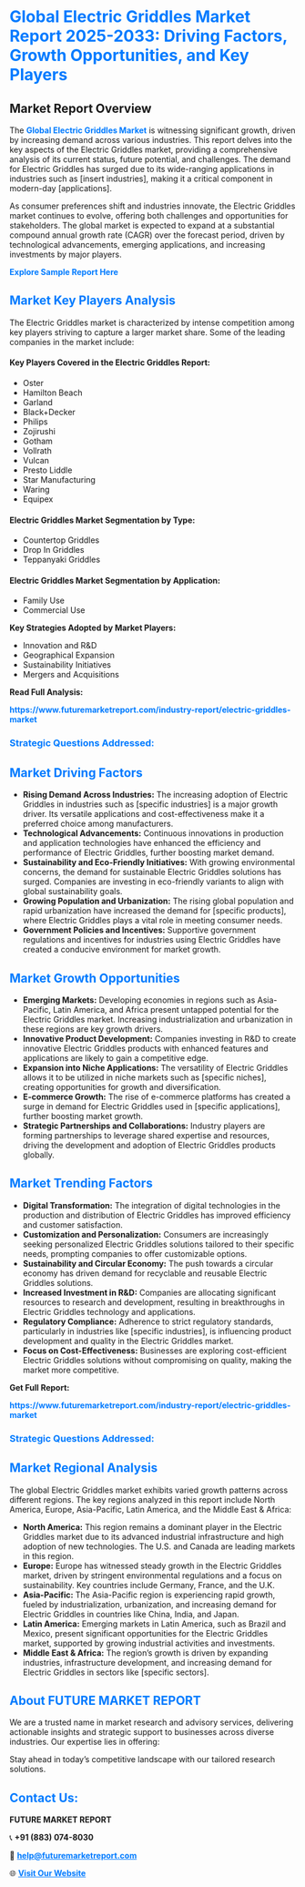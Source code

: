 <h1 style="color: #007BFF;">Global Electric Griddles Market Report 2025-2033: Driving Factors, Growth Opportunities, and Key Players</h1>

<section id="overview">
<h2>Market Report Overview</h2>
<p>The <a href="https://www.futuremarketreport.com/industry-report/electric-griddles-market" style="color: #007BFF; text-decoration: none;"><strong>Global Electric Griddles Market</strong></a> is witnessing significant growth, driven by increasing demand across various industries. This report delves into the key aspects of the Electric Griddles market, providing a comprehensive analysis of its current status, future potential, and challenges. The demand for Electric Griddles has surged due to its wide-ranging applications in industries such as [insert industries], making it a critical component in modern-day [applications].</p>
<p>As consumer preferences shift and industries innovate, the Electric Griddles market continues to evolve, offering both challenges and opportunities for stakeholders. The global market is expected to expand at a substantial compound annual growth rate (CAGR) over the forecast period, driven by technological advancements, emerging applications, and increasing investments by major players.</p>
</section>

<section id="overview">
<p><a href="https://www.futuremarketreport.com/request-sample/reportId=76411" style="color: #007BFF; text-decoration: none;"><strong>Explore Sample Report Here</strong></a></p>
</section>

<section id="key-players">
<h2 style="color: #007BFF;">Market Key Players Analysis</h2>
<p>The Electric Griddles market is characterized by intense competition among key players striving to capture a larger market share. Some of the leading companies in the market include:</p>
<h4>Key Players Covered in the Electric Griddles Report:</h4>
<ul><li>Oster</li><li>Hamilton Beach</li><li>Garland</li><li>Black+Decker</li><li>Philips</li><li>Zojirushi</li><li>Gotham</li><li>Vollrath</li><li>Vulcan</li><li>Presto Liddle</li><li>Star Manufacturing</li><li>Waring</li><li>Equipex</li></ul>
<h4>Electric Griddles Market Segmentation by Type:</h4>
<ul><li>Countertop Griddles</li><li>Drop In Griddles</li><li>Teppanyaki Griddles</li></ul>

<h4>Electric Griddles Market Segmentation by Application:</h4>
<ul><li>Family Use</li><li>Commercial Use</li></ul>
<p><strong>Key Strategies Adopted by Market Players:</strong></p>
<ul>
<li>Innovation and R&D</li>
<li>Geographical Expansion</li>
<li>Sustainability Initiatives</li>
<li>Mergers and Acquisitions</li>
</ul>
</section>

<section>
<p><strong>Read Full Analysis: </strong></p><a href="https://www.futuremarketreport.com/industry-report/electric-griddles-market" style="color: #007BFF; text-decoration: none;"><strong>https://www.futuremarketreport.com/industry-report/electric-griddles-market</strong></a>
<h3 style="color: #007BFF;">Strategic Questions Addressed:</h3>
</section>

<section id="driving-factors">
<h2 style="color: #007BFF;">Market Driving Factors</h2>
<ul>
<li><strong>Rising Demand Across Industries:</strong> The increasing adoption of Electric Griddles in industries such as [specific industries] is a major growth driver. Its versatile applications and cost-effectiveness make it a preferred choice among manufacturers.</li>
<li><strong>Technological Advancements:</strong> Continuous innovations in production and application technologies have enhanced the efficiency and performance of Electric Griddles, further boosting market demand.</li>
<li><strong>Sustainability and Eco-Friendly Initiatives:</strong> With growing environmental concerns, the demand for sustainable Electric Griddles solutions has surged. Companies are investing in eco-friendly variants to align with global sustainability goals.</li>
<li><strong>Growing Population and Urbanization:</strong> The rising global population and rapid urbanization have increased the demand for [specific products], where Electric Griddles plays a vital role in meeting consumer needs.</li>
<li><strong>Government Policies and Incentives:</strong> Supportive government regulations and incentives for industries using Electric Griddles have created a conducive environment for market growth.</li>
</ul>
</section>

<section id="growth-opportunities">
<h2 style="color: #007BFF;">Market Growth Opportunities</h2>
<ul>
<li><strong>Emerging Markets:</strong> Developing economies in regions such as Asia-Pacific, Latin America, and Africa present untapped potential for the Electric Griddles market. Increasing industrialization and urbanization in these regions are key growth drivers.</li>
<li><strong>Innovative Product Development:</strong> Companies investing in R&D to create innovative Electric Griddles products with enhanced features and applications are likely to gain a competitive edge.</li>
<li><strong>Expansion into Niche Applications:</strong> The versatility of Electric Griddles allows it to be utilized in niche markets such as [specific niches], creating opportunities for growth and diversification.</li>
<li><strong>E-commerce Growth:</strong> The rise of e-commerce platforms has created a surge in demand for Electric Griddles used in [specific applications], further boosting market growth.</li>
<li><strong>Strategic Partnerships and Collaborations:</strong> Industry players are forming partnerships to leverage shared expertise and resources, driving the development and adoption of Electric Griddles products globally.</li>
</ul>
</section>

<section id="trending-factors">
<h2 style="color: #007BFF;">Market Trending Factors</h2>
<ul>
<li><strong>Digital Transformation:</strong> The integration of digital technologies in the production and distribution of Electric Griddles has improved efficiency and customer satisfaction.</li>
<li><strong>Customization and Personalization:</strong> Consumers are increasingly seeking personalized Electric Griddles solutions tailored to their specific needs, prompting companies to offer customizable options.</li>
<li><strong>Sustainability and Circular Economy:</strong> The push towards a circular economy has driven demand for recyclable and reusable Electric Griddles solutions.</li>
<li><strong>Increased Investment in R&D:</strong> Companies are allocating significant resources to research and development, resulting in breakthroughs in Electric Griddles technology and applications.</li>
<li><strong>Regulatory Compliance:</strong> Adherence to strict regulatory standards, particularly in industries like [specific industries], is influencing product development and quality in the Electric Griddles market.</li>
<li><strong>Focus on Cost-Effectiveness:</strong> Businesses are exploring cost-efficient Electric Griddles solutions without compromising on quality, making the market more competitive.</li>
</ul>
</section>

<section>
<p><strong>Get Full Report: </strong></p><a href="https://www.futuremarketreport.com/industry-report/electric-griddles-market" style="color: #007BFF; text-decoration: none;"><strong>https://www.futuremarketreport.com/industry-report/electric-griddles-market</strong></a>
<h3 style="color: #007BFF;">Strategic Questions Addressed:</h3>
</section>


<section id="regional-analysis">
<h2 style="color: #007BFF;">Market Regional Analysis</h2>
<p>The global Electric Griddles market exhibits varied growth patterns across different regions. The key regions analyzed in this report include North America, Europe, Asia-Pacific, Latin America, and the Middle East & Africa:</p>
<ul>
<li><strong>North America:</strong> This region remains a dominant player in the Electric Griddles market due to its advanced industrial infrastructure and high adoption of new technologies. The U.S. and Canada are leading markets in this region.</li>
<li><strong>Europe:</strong> Europe has witnessed steady growth in the Electric Griddles market, driven by stringent environmental regulations and a focus on sustainability. Key countries include Germany, France, and the U.K.</li>
<li><strong>Asia-Pacific:</strong> The Asia-Pacific region is experiencing rapid growth, fueled by industrialization, urbanization, and increasing demand for Electric Griddles in countries like China, India, and Japan.</li>
<li><strong>Latin America:</strong> Emerging markets in Latin America, such as Brazil and Mexico, present significant opportunities for the Electric Griddles market, supported by growing industrial activities and investments.</li>
<li><strong>Middle East & Africa:</strong> The region’s growth is driven by expanding industries, infrastructure development, and increasing demand for Electric Griddles in sectors like [specific sectors].</li>
</ul>
</section>

<footer>
<h2 style="color: #007BFF;">About FUTURE MARKET REPORT</h2>
<p>We are a trusted name in market research and advisory services, delivering actionable insights and strategic support to businesses across diverse industries. Our expertise lies in offering:</p>

<p>Stay ahead in today’s competitive landscape with our tailored research solutions.</p>

<h2 style="color: #007BFF;">Contact Us:</h2>
<p><strong>FUTURE MARKET REPORT</strong></p>
<p>📞 <strong>+91 (883) 074-8030</strong></p>
<p>📧 <strong><a href="mailto:help@futuremarketreport.com" style="color: #007BFF;">help@futuremarketreport.com</a></strong></p>
<p>🌐 <strong><a href="https://www.futuremarketreport.com/" style="color: #007BFF;">Visit Our Website</a></strong></p>
</footer>